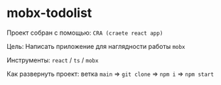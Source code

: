 # mobx-todolist

Проект собран с помощью: `CRA (craete react app)`

Цель: Написать приложение для наглядности работы `mobx`

Инструменты: `react` / `ts` / `mobx`

Как развернуть проект:
ветка `main` => `git clone` => `npm i` => `npm start`
